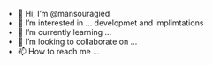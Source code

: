 - 👋 Hi, I’m @mansouragied
- 👀 I’m interested in ... developmet and implimtations 
- 🌱 I’m currently learning ...
- 💞️ I’m looking to collaborate on ...
- 📫 How to reach me ...

<!---
mansouragied/mansouragied is a ✨ special ✨ repository because its `README.md` (this file) appears on your GitHub profile.
You can click the Preview link to take a look at your changes.
--->
